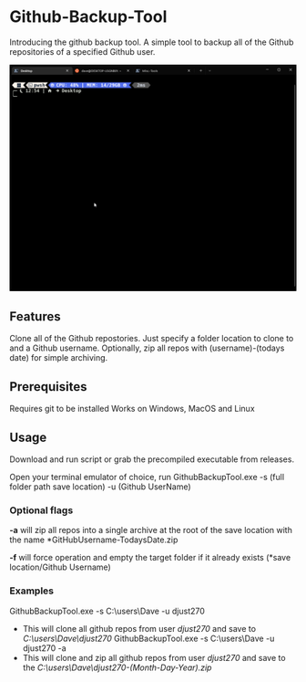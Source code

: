 # Github-Backup-Tool

Introducing the github backup tool. A simple tool to backup all of the Github repositories of a specified Github user. 

![Alt text](GithubBackup.gif?raw=true "GithubBackup.exe")

## Features
Clone all of the Github repostories. Just specify a folder location to clone to and a Github username. Optionally, zip all repos with (username)-(todays date) 
for simple archiving. 

## Prerequisites 
Requires git to be installed
Works on Windows, MacOS and Linux

## Usage
Download and run script or grab the precompiled executable from releases. 

Open your terminal emulator of choice, run GithubBackupTool.exe -s (full folder path save location) -u (Github UserName) 
### Optional flags
**-a** will zip all repos into a single archive at the root of the save location with the name *GitHubUsername-TodaysDate.zip

**-f** will force operation and empty the target folder if it already exists (*save location/Github Username)

### Examples

GithubBackupTool.exe -s C:\users\Dave -u djust270 
* This will clone all github repos from user *djust270* and save to *C:\users\Dave\djust270*
GithubBackupTool.exe -s C:\users\Dave -u djust270 -a
* This will clone and zip all github repos from user *djust270* and save to the *C:\users\Dave\djust270-(Month-Day-Year).zip*

